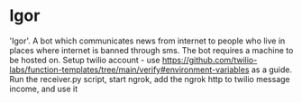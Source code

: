 # Igor
'Igor'. A bot which communicates news from internet to people who live in places where internet is banned through sms.
The bot requires a machine to be hosted on.
Setup twilio account - use https://github.com/twilio-labs/function-templates/tree/main/verify#environment-variables as a guide.
Run the receiver.py script, start ngrok, add the ngrok http to twilio message income, and use it
